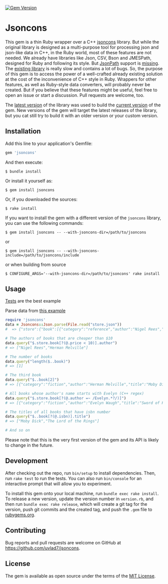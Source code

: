 [![Gem Version](https://badge.fury.io/rb/jsoncons.svg)](https://badge.fury.io/rb/jsoncons)

# Jsoncons

This gem is a thin Ruby wrapper over a C++ [jsoncons](https://github.com/danielaparker/jsoncons) library.
But while the original library is designed as a multi-purpose tool for processing json and json-like data in C++, in the Ruby world, most of these features are not needed.
We already have libraries like Json, CSV, Bson and JMESPath, designed for Ruby and following its style.
But [JsonPath](https://goessner.net/articles/JsonPath/) support is [missing](https://cburgmer.github.io/json-path-comparison/).
The [existing library](https://github.com/joshbuddy/jsonpath) is really slow and contains a lot of bugs.
So, the purpose of this gem is to access the power of a well-crafted already existing solution at the cost of the inconvenience of C++ style in Ruby.
Wrappers for other features, as well as Ruby-style data converters, will probably never be created.
But if you believe that these features might be useful, feel free to open an issue or start a discussion. Pull requests are welcome, too.

The [latest version](https://github.com/danielaparker/jsoncons/tree/73c85182dc56d4441cdcd97255b23aa6f15b9121) of the library was used to build the [current version](https://github.com/uvlad7/ruby-jsoncons/releases/tag/v0.1.0) of the gem.
New versions of the gem will target the latest releases of the library, but you cat still try to build it with an older version or your custom version.

## Installation

Add this line to your application's Gemfile:

```ruby
gem 'jsoncons'
```

And then execute:

    $ bundle install

Or install it yourself as:

    $ gem install jsoncons

Or, if you downloaded the sources:

    $ rake install

If you want to install the gem with a different version of the `jsoncons` library, you can use the following commands:

    $ gem install jsoncons -- --with-jsoncons-dir=/path/to/jsoncons

or

    $ gem install jsoncons -- --with-jsoncons-include=/path/to/jsoncons/include

or when building from source

    $ CONFIGURE_ARGS='--with-jsoncons-dir=/path/to/jsoncons' rake install

## Usage

[Tests](https://github.com/uvlad7/ruby-jsoncons/blob/master/test/jsoncons_test.rb) are the best example

Parse data from [this example](https://github.com/danielaparker/jsoncons/blob/master/doc/ref/jsonpath/json_query.md)

```ruby
require 'jsoncons'
data = Jsoncons::Json.parse(File.read("store.json"))
#  => {"store":{"book":[{"category":"reference","author":"Nigel Rees","title":"Sayings of the Century","price":8.95},{"category":"fiction","author":"Evelyn Waugh","title":"Sword of Honour","price":12.99},{"category":"fiction","author":"Herman Melville","title":"Moby Dick","isbn":"0-553-21311-3","price":8.99},{"category":"fiction","author":"J. R. R. Tolkien","title":"The Lord of the Rings","isbn":"0-395-19395-8","price":22.99}]}} 

# The authors of books that are cheaper than $10
data.query("$.store.book[?(@.price < 10)].author")
# => ["Nigel Rees","Herman Melville"]

# The number of books
data.query("length($..book)")
# => [1] 

# The third book
data.query("$..book[2]")
# => [{"category":"fiction","author":"Herman Melville","title":"Moby Dick","isbn":"0-553-21311-3","price":8.99}] 

# All books whose author's name starts with Evelyn (C++ regex)
data.query("$.store.book[?(@.author =~ /Evelyn.*?/)]")
# => [{"category":"fiction","author":"Evelyn Waugh","title":"Sword of Honour","price":12.99}]

# The titles of all books that have isbn number
data.query("$..book[?(@.isbn)].title")
# => ["Moby Dick","The Lord of the Rings"]

# And so on
```

Please note that this is the very first version of the gem and its API is likely to change in the future.

## Development

After checking out the repo, run `bin/setup` to install dependencies. Then, run `rake test` to run the tests. You can also run `bin/console` for an interactive prompt that will allow you to experiment.

To install this gem onto your local machine, run `bundle exec rake install`. To release a new version, update the version number in `version.rb`, and then run `bundle exec rake release`, which will create a git tag for the version, push git commits and the created tag, and push the `.gem` file to [rubygems.org](https://rubygems.org).

## Contributing

Bug reports and pull requests are welcome on GitHub at https://github.com/uvlad7/jsoncons.

## License

The gem is available as open source under the terms of the [MIT License](https://opensource.org/licenses/MIT).
